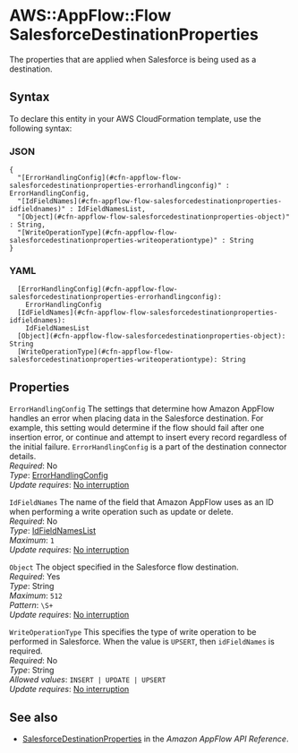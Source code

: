 # AWS::AppFlow::Flow SalesforceDestinationProperties<a name="aws-properties-appflow-flow-salesforcedestinationproperties"></a>

 The properties that are applied when Salesforce is being used as a destination\. 

## Syntax<a name="aws-properties-appflow-flow-salesforcedestinationproperties-syntax"></a>

To declare this entity in your AWS CloudFormation template, use the following syntax:

### JSON<a name="aws-properties-appflow-flow-salesforcedestinationproperties-syntax.json"></a>

```
{
  "[ErrorHandlingConfig](#cfn-appflow-flow-salesforcedestinationproperties-errorhandlingconfig)" : ErrorHandlingConfig,
  "[IdFieldNames](#cfn-appflow-flow-salesforcedestinationproperties-idfieldnames)" : IdFieldNamesList,
  "[Object](#cfn-appflow-flow-salesforcedestinationproperties-object)" : String,
  "[WriteOperationType](#cfn-appflow-flow-salesforcedestinationproperties-writeoperationtype)" : String
}
```

### YAML<a name="aws-properties-appflow-flow-salesforcedestinationproperties-syntax.yaml"></a>

```
  [ErrorHandlingConfig](#cfn-appflow-flow-salesforcedestinationproperties-errorhandlingconfig): 
    ErrorHandlingConfig
  [IdFieldNames](#cfn-appflow-flow-salesforcedestinationproperties-idfieldnames): 
    IdFieldNamesList
  [Object](#cfn-appflow-flow-salesforcedestinationproperties-object): String
  [WriteOperationType](#cfn-appflow-flow-salesforcedestinationproperties-writeoperationtype): String
```

## Properties<a name="aws-properties-appflow-flow-salesforcedestinationproperties-properties"></a>

`ErrorHandlingConfig`  <a name="cfn-appflow-flow-salesforcedestinationproperties-errorhandlingconfig"></a>
 The settings that determine how Amazon AppFlow handles an error when placing data in the Salesforce destination\. For example, this setting would determine if the flow should fail after one insertion error, or continue and attempt to insert every record regardless of the initial failure\. `ErrorHandlingConfig` is a part of the destination connector details\.   
*Required*: No  
*Type*: [ErrorHandlingConfig](aws-properties-appflow-flow-errorhandlingconfig.md)  
*Update requires*: [No interruption](https://docs.aws.amazon.com/AWSCloudFormation/latest/UserGuide/using-cfn-updating-stacks-update-behaviors.html#update-no-interrupt)

`IdFieldNames`  <a name="cfn-appflow-flow-salesforcedestinationproperties-idfieldnames"></a>
 The name of the field that Amazon AppFlow uses as an ID when performing a write operation such as update or delete\.   
*Required*: No  
*Type*: [IdFieldNamesList](aws-properties-appflow-flow-idfieldnameslist.md)  
*Maximum*: `1`  
*Update requires*: [No interruption](https://docs.aws.amazon.com/AWSCloudFormation/latest/UserGuide/using-cfn-updating-stacks-update-behaviors.html#update-no-interrupt)

`Object`  <a name="cfn-appflow-flow-salesforcedestinationproperties-object"></a>
 The object specified in the Salesforce flow destination\.   
*Required*: Yes  
*Type*: String  
*Maximum*: `512`  
*Pattern*: `\S+`  
*Update requires*: [No interruption](https://docs.aws.amazon.com/AWSCloudFormation/latest/UserGuide/using-cfn-updating-stacks-update-behaviors.html#update-no-interrupt)

`WriteOperationType`  <a name="cfn-appflow-flow-salesforcedestinationproperties-writeoperationtype"></a>
 This specifies the type of write operation to be performed in Salesforce\. When the value is `UPSERT`, then `idFieldNames` is required\.   
*Required*: No  
*Type*: String  
*Allowed values*: `INSERT | UPDATE | UPSERT`  
*Update requires*: [No interruption](https://docs.aws.amazon.com/AWSCloudFormation/latest/UserGuide/using-cfn-updating-stacks-update-behaviors.html#update-no-interrupt)

## See also<a name="aws-properties-appflow-flow-salesforcedestinationproperties--seealso"></a>
+ [SalesforceDestinationProperties](https://docs.aws.amazon.com/appflow/1.0/APIReference/API_SalesforceDestinationProperties.html) in the *Amazon AppFlow API Reference*\.

